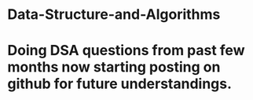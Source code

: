 # Data-Structure-and-Algorithms
# Doing DSA questions from past few months now starting posting on github for future understandings.